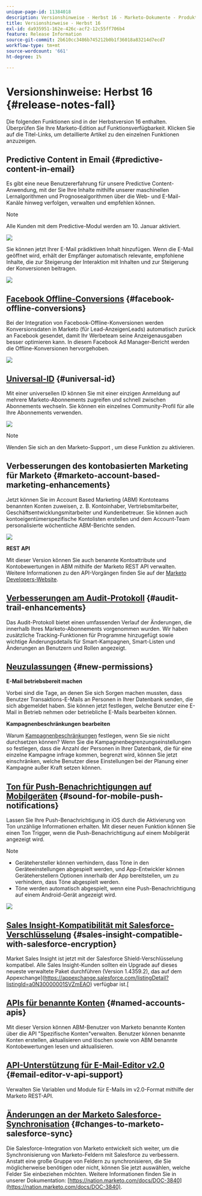 ```yaml
---
unique-page-id: 11384018
description: Versionshinweise - Herbst 16 - Marketo-Dokumente - Produktdokumentation
title: Versionshinweise - Herbst 16
exl-id: da935951-162e-426c-acf2-12c55ff706b4
feature: Release Information
source-git-commit: 2b610cc3486b745212b0b1f36018a83214d7ecd7
workflow-type: tm+mt
source-wordcount: '661'
ht-degree: 1%

---
```


# Versionshinweise: Herbst 16 {#release-notes-fall}

Die folgenden Funktionen sind in der Herbstversion 16 enthalten. Überprüfen Sie Ihre Marketo-Edition auf Funktionsverfügbarkeit. Klicken Sie auf die Titel-Links, um detaillierte Artikel zu den einzelnen Funktionen anzuzeigen.

## Predictive Content in Email {#predictive-content-in-email}

Es gibt eine neue Benutzererfahrung für unsere Predictive Content-Anwendung, mit der Sie Ihre Inhalte mithilfe unserer maschinellen Lernalgorithmen und Prognosealgorithmen über die Web- und E-Mail-Kanäle hinweg verfolgen, verwalten und empfehlen können.

>[!NOTE]
>
>Alle Kunden mit dem Predictive-Modul werden am 10. Januar aktiviert.

![](assets/shafe.png)

Sie können jetzt Ihrer E-Mail prädiktiven Inhalt hinzufügen. Wenn die E-Mail geöffnet wird, erhält der Empfänger automatisch relevante, empfohlene Inhalte, die zur Steigerung der Interaktion mit Inhalten und zur Steigerung der Konversionen beitragen.

![](assets/predictive.png)

## [Facebook Offline-Conversions](/help/marketo/product-docs/demand-generation/facebook/understanding-facebook-offline-conversions.md) {#facebook-offline-conversions}

Bei der Integration von Facebook-Offline-Konversionen werden Konversionsdaten in Marketo (für Lead-AnzeigenLeads) automatisch zurück an Facebook gesendet, damit Ihr Werbeteam seine Anzeigenausgaben besser optimieren kann. In diesem Facebook Ad Manager-Bericht werden die Offline-Konversionen hervorgehoben.

![](assets/facebook.png)

## [Universal-ID](/help/marketo/product-docs/administration/settings/using-a-universal-id-for-subscription-login.md) {#universal-id}

Mit einer universellen ID können Sie mit einer einzigen Anmeldung auf mehrere Marketo-Abonnements zugreifen und schnell zwischen Abonnements wechseln. Sie können ein einzelnes Community-Profil für alle Ihre Abonnements verwenden.

![](assets/image2016-11-3-15-3a10-3a16.png)

>[!NOTE]
>
>Wenden Sie sich an den Marketo-Support , um diese Funktion zu aktivieren.

## Verbesserungen des kontobasierten Marketing für Marketo {#marketo-account-based-marketing-enhancements}

Jetzt können Sie im Account Based Marketing (ABM) Kontoteams benannten Konten zuweisen, z. B. Kontoinhaber, Vertriebsmitarbeiter, Geschäftsentwicklungsmitarbeiter und Kundenbetreuer. Sie können auch kontoeigentümerspezifische Kontolisten erstellen und dem Account-Team personalisierte wöchentliche ABM-Berichte senden.

![](assets/account-team-11-15-16.png)

**REST API**

Mit dieser Version können Sie auch benannte Kontoattribute und Kontobewertungen in ABM mithilfe der Marketo REST API verwalten. Weitere Informationen zu den API-Vorgängen finden Sie auf der [Marketo Developers-Website](https://experienceleague.adobe.com/en/docs/marketo-developer/marketo/rest/lead-database/named-accounts).

## [Verbesserungen am Audit-Protokoll](/help/marketo/product-docs/administration/audit-trail/change-details-in-audit-trail.md) {#audit-trail-enhancements}

Das Audit-Protokoll bietet einen umfassenden Verlauf der Änderungen, die innerhalb Ihres Marketo-Abonnements vorgenommen wurden. Wir haben zusätzliche Tracking-Funktionen für Programme hinzugefügt sowie wichtige Änderungsdetails für Smart-Kampagnen, Smart-Listen und Änderungen an Benutzern und Rollen angezeigt.

## [Neuzulassungen](/help/marketo/product-docs/administration/users-and-roles/descriptions-of-role-permissions.md) {#new-permissions}

**E-Mail betriebsbereit machen**

Vorbei sind die Tage, an denen Sie sich Sorgen machen mussten, dass Benutzer Transaktions-E-Mails an Personen in Ihrer Datenbank senden, die sich abgemeldet haben. Sie können jetzt festlegen, welche Benutzer eine E-Mail in Betrieb nehmen oder betriebliche E-Mails bearbeiten können.

**Kampagnenbeschränkungen bearbeiten**

Warum [Kampagnenbeschränkungen](/help/marketo/product-docs/administration/email-setup/enable-person-restrictions-for-smart-campaigns.md) festlegen, wenn Sie sie nicht durchsetzen können? Wenn Sie die Kampagnenbegrenzungseinstellungen so festlegen, dass die Anzahl der Personen in Ihrer Datenbank, die für eine einzelne Kampagne infrage kommen, begrenzt wird, können Sie jetzt einschränken, welche Benutzer diese Einstellungen bei der Planung einer Kampagne außer Kraft setzen können.

## [Ton für Push-Benachrichtigungen auf Mobilgeräten](/help/marketo/product-docs/mobile-marketing/push-notifications/configure-mobile-push-notification.md) {#sound-for-mobile-push-notifications}

Lassen Sie Ihre Push-Benachrichtigung in iOS durch die Aktivierung von Ton unzählige Informationen erhalten. Mit dieser neuen Funktion können Sie einen Ton Trigger, wenn die Push-Benachrichtigung auf einem Mobilgerät angezeigt wird.

>[!NOTE]
>
>* Gerätehersteller können verhindern, dass Töne in den Geräteeinstellungen abgespielt werden, und App-Entwickler können Geräteherstellern Optionen innerhalb der App bereitstellen, um zu verhindern, dass Töne abgespielt werden.
>* Töne werden automatisch abgespielt, wenn eine Push-Benachrichtigung auf einem Android-Gerät angezeigt wird.

![](assets/sound-for-push-notifications.png)

## [Sales Insight-Kompatibilität mit Salesforce-Verschlüsselung](/help/marketo/product-docs/marketo-sales-insight/msi-for-salesforce/installation/install-marketo-sales-insight-package-in-salesforce-appexchange.md) {#sales-insight-compatible-with-salesforce-encryption}

Market Sales Insight ist jetzt mit der Salesforce Shield-Verschlüsselung kompatibel. Alle Sales Insight-Kunden sollten ein Upgrade auf dieses neueste verwaltete Paket durchführen (Version 1.4359.2), das auf dem Appexchange](https://appexchange.salesforce.com/listingDetail?listingId=a0N30000001SVZmEAO) verfügbar ist.[

## [APIs für benannte Konten](https://experienceleague.adobe.com/en/docs/marketo-developer/marketo/rest/lead-database/named-accounts) {#named-accounts-apis}

Mit dieser Version können ABM-Benutzer von Marketo benannte Konten über die API &quot;Spezifische Konten&quot;verwalten. Benutzer können benannte Konten erstellen, aktualisieren und löschen sowie von ABM benannte Kontobewertungen lesen und aktualisieren.

## [API-Unterstützung für E-Mail-Editor v2.0](https://experienceleague.adobe.com/en/docs/marketo-developer/marketo/email-scripting) {#email-editor-v-api-support}

Verwalten Sie Variablen und Module für E-Mails im v2.0-Format mithilfe der Marketo REST-API.

## [Änderungen an der Marketo Salesforce-Synchronisation](https://nation.marketo.com/docs/DOC-3840) {#changes-to-marketo-salesforce-sync}

Die Salesforce-Integration von Marketo entwickelt sich weiter, um die Synchronisierung von Marketo-Feldern mit Salesforce zu verbessern. Anstatt eine große Gruppe von Feldern zu synchronisieren, die Sie möglicherweise benötigen oder nicht, können Sie jetzt auswählen, welche Felder Sie einbeziehen möchten. Weitere Informationen finden Sie in unserer Dokumentation: [https://nation.marketo.com/docs/DOC-3840](https://nation.marketo.com/docs/DOC-3840).
